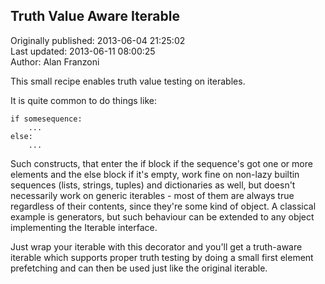 ## Truth Value Aware Iterable  
Originally published: 2013-06-04 21:25:02  
Last updated: 2013-06-11 08:00:25  
Author: Alan Franzoni  
  
This small recipe enables truth value testing on iterables.

It is quite common to do things like:

    if somesequence:
        ...
    else:
        ...

Such constructs, that enter the if block if the sequence's got one or more elements and the else block if it's empty, work fine on non-lazy builtin sequences (lists, strings, tuples) and dictionaries as well, but doesn't necessarily work on generic iterables -  most of them are always true regardless of their contents, since they're some kind of object. A classical example is generators, but such behaviour can be extended to any object implementing the Iterable interface.

Just wrap your iterable with this decorator and you'll get a truth-aware iterable which supports proper truth testing by doing a small first element prefetching and can then be used just like the original iterable.